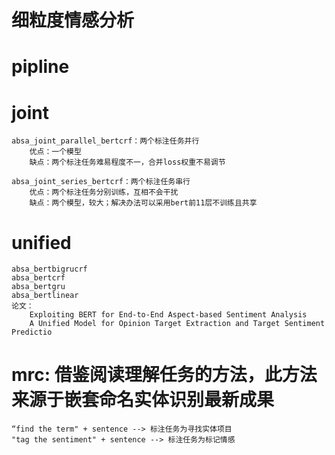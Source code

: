 # 细粒度情感分析

# pipline


# joint
    absa_joint_parallel_bertcrf：两个标注任务并行
        优点：一个模型
        缺点：两个标注任务难易程度不一，合并loss权重不易调节
        
    absa_joint_series_bertcrf：两个标注任务串行
        优点：两个标注任务分别训练，互相不会干扰
        缺点：两个模型，较大；解决办法可以采用bert前11层不训练且共享
    
# unified
    absa_bertbigrucrf
    absa_bertcrf
    absa_bertgru
    absa_bertlinear
    论文：
        Exploiting BERT for End-to-End Aspect-based Sentiment Analysis
        A Unified Model for Opinion Target Extraction and Target Sentiment Predictio
        
# mrc: 借鉴阅读理解任务的方法，此方法来源于嵌套命名实体识别最新成果
    “find the term" + sentence --> 标注任务为寻找实体项目
    "tag the sentiment" + sentence --> 标注任务为标记情感
